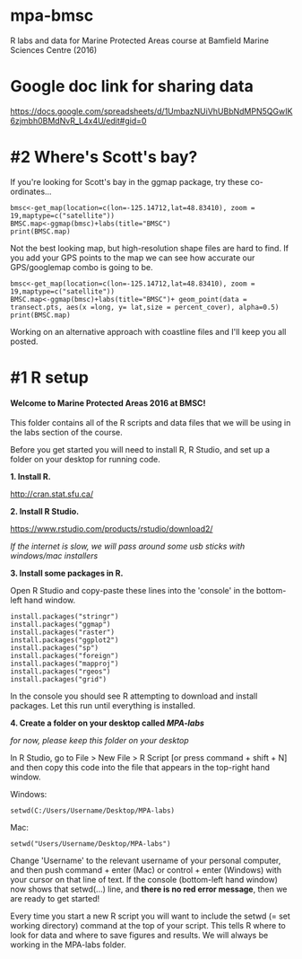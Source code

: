 # mpa-bmsc
R labs and data for Marine Protected Areas course at Bamfield Marine Sciences Centre (2016)

# Google doc link for sharing data

https://docs.google.com/spreadsheets/d/1UmbazNUiVhUBbNdMPN5QGwIK6zjmbh0BMdNvR_L4x4U/edit#gid=0

# #2 Where's Scott's bay?

If you're looking for Scott's bay in the ggmap package, try these co-ordinates...

```
bmsc<-get_map(location=c(lon=-125.14712,lat=48.83410), zoom = 19,maptype=c("satellite"))  
BMSC.map<-ggmap(bmsc)+labs(title="BMSC")   
print(BMSC.map)
```

Not the best looking map, but high-resolution shape files are hard to find. If you add your GPS points to the map we can see how accurate our GPS/googlemap combo is going to be.

```
bmsc<-get_map(location=c(lon=-125.14712,lat=48.83410), zoom = 19,maptype=c("satellite"))  
BMSC.map<-ggmap(bmsc)+labs(title="BMSC")+ geom_point(data = transect.pts, aes(x =long, y= lat,size = percent_cover), alpha=0.5)   
print(BMSC.map)
```

Working on an alternative approach with coastline files and I'll keep you all posted.

# #1 R setup 

#### Welcome to Marine Protected Areas 2016 at BMSC!

This folder contains all of the R scripts and data files that we will be using in the labs section of the course.

Before you get started you will need to install R, R Studio, and set up a folder on your desktop for running code.

**1. Install R.**

http://cran.stat.sfu.ca/

**2. Install R Studio.**

https://www.rstudio.com/products/rstudio/download2/

*If the internet is slow, we will pass around some usb sticks with windows/mac installers*

**3. Install some packages in R.**

Open R Studio and copy-paste these lines into the 'console' in the bottom-left hand window.

```
install.packages("stringr")
install.packages("ggmap")
install.packages("raster")
install.packages("ggplot2")
install.packages("sp")
install.packages("foreign")
install.packages("mapproj")
install.packages("rgeos")
install.packages("grid")
```

In the console you should see R attempting to download and install packages. Let this run until everything is installed.

**4. Create a folder on your desktop called *MPA-labs***

*for now, please keep this folder on your desktop*

In R Studio, go to File > New File > R Script [or press command + shift + N] and then copy this code into the file that appears in the top-right hand window. 

Windows: 
```
setwd(C:/Users/Username/Desktop/MPA-labs)
```
Mac: 
```
setwd("Users/Username/Desktop/MPA-labs")
```

Change 'Username' to the relevant username of your personal computer, and then push command + enter (Mac) or control + enter (Windows) with your cursor on that line of text. If the console (bottom-left hand window) now shows that setwd(...) line, and **there is no red error message**, then we are ready to get started!

Every time you start a new R script you will want to include the setwd (= set working directory) command at the top of your script. This tells R where to look for data and where to save figures and results. We will always be working in the MPA-labs folder.
